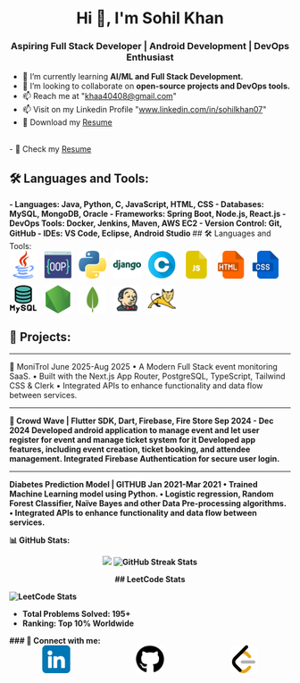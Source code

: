 <h1 align="center">Hi 👋, I'm Sohil Khan</h1>
<h3 align="center">Aspiring Full Stack Developer | Android Development | DevOps Enthusiast</h3>

- 🌱 I’m currently learning **AI/ML and Full Stack Development.**  
- 👯 I’m looking to collaborate on **open-source projects and DevOps tools.**  
- 📫 Reach me at "khaa40408@gmail.com"  
- 📫 Visit on my Linkedin Profile "www.linkedin.com/in/sohilkhan07"  
- 📄 Download  my <a href="https://github.com/sohil-khann/sohil-khann/raw/main/Sohil%20khan.pdf">Resume </a>
<br>
- 📄 Check my <a href="./Sohil khan.pdf"> Resume</a>

<h2>🛠 Languages and Tools:</h2>
<b>
- Languages: Java, Python, C, JavaScript, HTML, CSS  
- Databases: MySQL, MongoDB, Oracle  
- Frameworks: Spring Boot, Node.js, React.js  
- DevOps Tools: Docker, Jenkins, Maven, AWS EC2  
- Version Control: Git, GitHub  
- IDEs: VS Code, Eclipse, Android Studio  
</b>
<b></b>
## 🛠 Languages and Tools:
<div align="left" style="display: flex; flex-wrap: wrap; gap: 12px;">
  <img src="./img/java.png" alt="Java" width="50px" height="50px" style="gap: 10px; "/>
  <img src="./img/programming.png" alt="OOPS" width="50px" height="50px"  style="gap: 10px; "/>
  <img src="./img/python.png" alt="Python" width="50px" height="50px"  style="gap: 10px; "/>
  <img src="./img/icons8-django-48.png" alt="django" width="50px" height="50px"  style="gap: 10px; " />
  <img src="./img/letter-c.png" alt="C" width="50px" height="50px"  style="gap: 10px; " />
  <img src="./img/js-file.png" alt="JavaScript" width="50px" height="50px"  style="gap: 10px; "/>
  <img src="./img/html.png" alt="HTML" width="50px" height="50px"  style="gap: 10px; "/>
  <img src="./img/css.png" alt="CSS" width="50px" height="50px"  style="gap: 10px; "/>
  <img src="./img/mysql.png" alt="MySQL" width="50px" height="50px"  style="gap: 10px; "/>
  <img src="./img/node-js.png" alt="node-js" width="50px" height="50px"  style="gap: 10px; "/>
  <img src="./img/icons8-mongo-db-48.png" alt="mongodb" width="50px" height="50px"  style="gap: 10px; "/>
  <img src="./img/icons8-jenkins-48.png" alt="jenkins" width="50px" height="50px"  style="gap: 10px; "/>
  <img src="./img/icons8-tomcat-48.png" alt="tomcat" width="50px" height="50px"  style="gap: 10px; "/>

</div>

<h2> 🚀 Projects: </h2>
<hr>
 MoniTrol June 2025-Aug 2025
• A Modern Full Stack event monitoring SaaS.
• Built with the Next.js App Router, PostgreSQL, TypeScript, Tailwind CSS & Clerk
• Integrated APIs to enhance functionality and data flow between services.
<b>
<hr>
	Crowd Wave | Flutter SDK, Dart, Firebase, Fire Store 	Sep 2024 - Dec 2024 <b>
Developed android application to manage event and let user register for event and manage ticket system for it Developed app features, including event creation, ticket booking, and attendee management.<b>
Integrated Firebase Authentication for secure user login.<b>

<hr>
Diabetes Prediction Model | GITHUB Jan 2021-Mar 2021
• Trained Machine Learning model using Python.
• Logistic regression, Random Forest Classifier, Naïve Bayes and other Data Pre-processing algorithms.
• Integrated APIs to enhance functionality and data flow between services.
<b></b>



<b>

📊 GitHub Stats:
<p align="center">
  <img width="48%" src="https://github-readme-stats.vercel.app/api?username=sohil-khann&show_icons=true&theme=radical" />
  <img width="48%" src="https://github-readme-streak-stats.herokuapp.com/?user=sohil-khann&theme=radical" alt="GitHub Streak Stats"/>
</p>

<b>
<p align="center">
 ## LeetCode Stats
  
![LeetCode Stats](https://leetcard.jacoblin.cool/sohil_khan07?theme=radical)


- **Total Problems Solved:** 195+
- **Ranking:** Top 10% Worldwide

</p>


<b>
### 🔗 Connect with me:<b>
<div align="left" style="display:flex; justify-content:space-around;">
  <a href="https://www.linkedin.com/in/sohil-khan-b39908251" target="_blank">
    <img src="./img/linkedin.png" alt="linkedin" width="50" height="50" />
  </a>
  <a href="https://github.com/sohil-khann" target="_blank">
    <img src="./img/github-brands-solid.svg" alt="github" width="50" height="50" />
  </a>
  <a href="https://leetcode.com/u/sohil_khan07/" target="_blank">
    <img src="./img/icons8-level-up-your-coding-skills-and-quickly-land-a-job-50.png" alt="leetcode" width="50" height="50" />
  </a>
</div>
